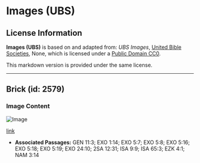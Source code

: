 # Images (UBS)

## License Information

**Images (UBS)** is based on and adapted from: _UBS Images_, [United Bible Societies](https://unitedbiblesocieties.org/), None, which is licensed under a [Public Domain CC0](https://creativecommons.org/public-domain/cc0/).

This markdown version is provided under the same license.



--------------------------------

## Brick (id: 2579)

### Image Content

![Image](https://cdn.aquifer.bible/aquifer-content/resources/Media/WEB-0357_brick.jpg)

[link](https://cdn.aquifer.bible/aquifer-content/resources/Media/WEB-0357_brick.jpg)

* **Associated Passages:** GEN 11:3; EXO 1:14; EXO 5:7; EXO 5:8; EXO 5:16; EXO 5:18; EXO 5:19; EXO 24:10; 2SA 12:31; ISA 9:9; ISA 65:3; EZK 4:1; NAM 3:14

